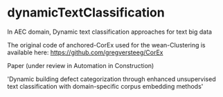 # dynamicTextClassification
In AEC domain, Dynamic text classification approaches for text big data

The original code of anchored-CorEx used for the wean-Clustering is available here: 
https://github.com/gregversteeg/CorEx 

Paper (under review in Automation in Construction) 

'Dynamic building defect categorization through enhanced unsupervised text classification with domain-specific corpus embedding methods'
